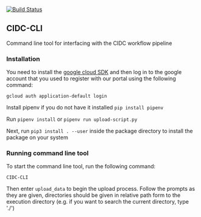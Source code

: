 
[![Build Status](http://35.196.130.201/jenk/buildStatus/icon?job=sample-test/master)](http://35.196.130.201/jenk/job/sample-test/job/master/)

## CIDC-CLI

Command line tool for interfacing with the CIDC workflow pipeline

### Installation

You need to install the [google cloud SDK](https://cloud.google.com/sdk/install) and then log in to the google account that you used to register with our portal using the
following command:

`gcloud auth application-default login`


Install pipenv if you do not have it installed `pip install pipenv`

Run `pipenv install` or `pipenv run upload-script.py`

Next, run `pip3 install . --user` inside the package directory to install the package on your system

### Running command line tool

To start the command line tool, run the following command:

`CIDC-CLI`

Then enter `upload_data` to begin the upload process. Follow the prompts as they are given, directories should be given in relative path form to the execution directory (e.g. if you want to search the current directory, type './')


